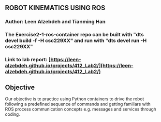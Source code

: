 ## ROBOT KINEMATICS USING ROS

### Author: Leen Alzebdeh and Tianming Han

### The Exercise2-1-ros-container repo can be built with "dts devel build -f -H csc229XX" and run with "dts devel run -H csc229XX"

### Link to lab report: [https://leen-alzebdeh.github.io/projects/412_Lab2/](https://leen-alzebdeh.github.io/projects/412_Lab2/)

## Objective

Our objective is to practice using Python containers to drive the robot following a predefined sequence of commands and getting familiars with ROS process communication concepts e.g. messages and services through coding.
